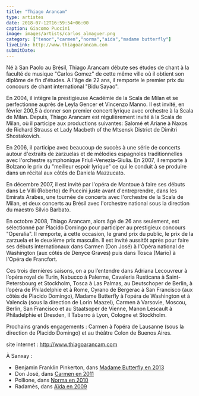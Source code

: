 ```yaml
---
title: "Thiago Arancam"
type: artistes
date: 2018-07-12T16:59:54+06:00
caption: Giacomo Puccini
image: images/artists/carlos_almaguer.png
category: ["tenor","carmen","norma","aida","madame butterfly"]
liveLink: http://www.thiagoarancam.com 
submitDate: 
---
```


Né à San Paolo au Brésil, Thiago Arancam débute ses études de chant à la faculté de musique "Carlos Gomez" de cette même ville où il obtient son diplôme de fin d'études. A l'âge de 22 ans, il remporte le premier prix du concours de chant international "Bidu Sayao".

En 2004, il intègre la prestigieuse Académie de la Scala de Milan et se perfectionne auprès de Leyla Gencer et Vincenzo Manno. Il est invité, en février 200,5 à donner son premier concert lyrique avec orchestre à la Scala de Milan. Depuis, Thiago Arancam est régulièrement invité à la Scala de Milan, où il participe aux productions suivantes: Salomé et Ariane à Naxos de Richard Strauss et Lady Macbeth of the Mtsensk District de Dimitri Shostakovich.

En 2006, il participe avec beaucoup de succès à une série de concerts autour d'extraits de zarzuelas et de mélodies espagnoles traditionnelles avec l'orchestre symphonique Friuli-Venezia-Giulia. En 2007, il remporte à Bolzano le prix du "meilleur espoir lyrique" ce qui le conduit à se produire dans un récital aux côtés de Daniela Mazzucato.

En décembre 2007, il est invité par l'opéra de Mantoue à faire ses débuts dans Le Villi (Roberto) de Puccini juste avant d'entreprendre, dans les Emirats Arabes, une tournée de concerts avec l'orchestre de la Scala de Milan, et deux concerts au Brésil avec l'orchestre national sous la direction du maestro Silvio Barbato.

En octobre 2008, Thiago Arancam, alors âgé de 26 ans seulement, est sélectionné par Placido Domingo pour participer au prestigieux concours "Operalia". Il remporte, à cette occasion, le grand prix du public,  le prix de la zarzuela et le deuxième prix masculin. Il est invité aussitôt après pour faire ses débuts internationaux dans Carmen (Don José) à l'Opéra national de Washington (aux côtés de Denyce Graves)  puis dans Tosca (Mario) à l'Opéra de Francfort.

Ces trois dernières saisons, on a pu l’entendre dans Adriana Lecouvreur à l’opéra royal de Turin, Nabucco à Palerme, Cavaleria Rusticana à Saint-Petersbourg et Stockholm, Tosca à Las Palmas, au Deutschoper de Berlin, à l’opéra de Philadelphie et à Rome, Cyrano de Bergerac à San Francisco (aux côtés de Placido Domingo), Madame Butterfly à l’opéra de Washington et à Valencia (sous la direction de Lorin Maazel), Carmen à Varsovie, Moscou, Berlin, San Francisco et au Staatsoper de Vienne, Manon Lescault à Philadelphie et Dresden, Il Tabarro à Lyon, Cologne et Stockholm.

Prochains grands engagements :
Carmen à l’opéra de Lausanne (sous la direction  de Placido Domingo) et au théâtre Colon de Buenos Aires.


site internet : http://www.thiagoarancam.com 

À Sanxay :
- Benjamin Franklin Pinkerton, dans [Madame Butterfly en 2013](/portfolio/2013_madame_butterfly/)
- Don José, dans [Carmen en 2011](/portfolio/2011_carmen/)
- Pollione, dans [Norma en 2010](/portfolio/2010_norma/)
- Radamès, dans [Aïda en 2009](/portfolio/2009_aida/)
